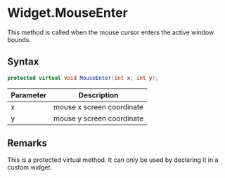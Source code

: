 # Widget.MouseEnter

This method is called when the mouse cursor enters the active window bounds.

## Syntax

```csharp
protected virtual void MouseEnter(int x, int y);
```

| Parameter | Description |
| --- | --- |
| x | mouse x screen coordinate |
| y | mouse y screen coordinate |

## Remarks

This is a protected virtual method. It can only be used by declaring it in a custom widget.